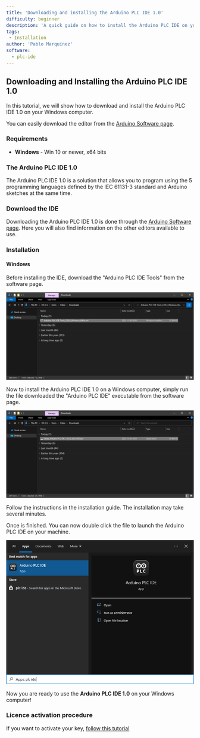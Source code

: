 ```yaml
---
title: 'Downloading and installing the Arduino PLC IDE 1.0'
difficulty: beginner
description: 'A quick guide on how to install the Arduino PLC IDE on your Windows system.'
tags:
 - Installation
author: 'Pablo Marquínez'
software:
  - plc-ide
---
```


## Downloading and Installing the Arduino PLC IDE 1.0

In this tutorial, we will show how to download and install the Arduino PLC IDE 1.0 on your Windows computer.

You can easily download the editor from the [Arduino Software page](https://www.arduino.cc/en/software#arduino-plc-ide).

### Requirements

- **Windows** - Win 10 or newer, x64 bits

### The Arduino PLC IDE 1.0

The Arduino PLC IDE 1.0 is a solution that allows you to program using the 5 programming languages defined by the IEC 61131-3 standard and Arduino sketches at the same time.

### Download the IDE

Downloading the Arduino PLC IDE 1.0 is done through the [Arduino Software page](https://www.arduino.cc/en/software). Here you will also find information on the other editors available to use. 

### Installation

#### Windows

Before installing the IDE, download the "Arduino PLC IDE Tools" from the software page.

![Arduino PLC IDE Tools executable](assets/plc-ide-tools-executable.png)

Now to install the Arduino PLC IDE 1.0 on a Windows computer, simply run the file downloaded the "Arduino PLC IDE" executable from the software page.

![Running the installation file.](assets/plc-ide-executable.png)

Follow the instructions in the installation guide. The installation may take several minutes.

Once is finished. You can now double click the file to launch the Arduino PLC IDE on your machine.

![Installed Arduino PLC IDE](assets/plc-ide-windows.png)

Now you are ready to use the **Arduino PLC IDE 1.0** on your Windows computer!

### Licence activation procedure

If you want to activate your key, [follow this tutorial](https://docs.arduino.cc/software/plc-ide/tutorials/plc-ide-setup-license)

